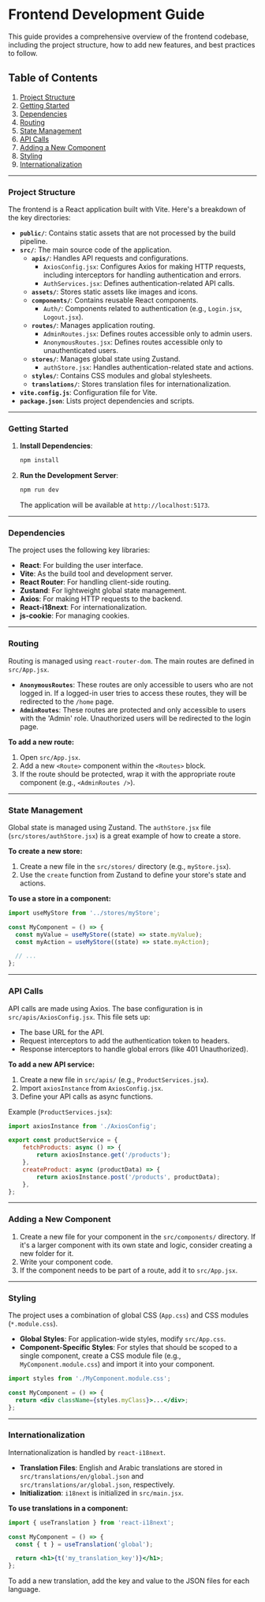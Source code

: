 # Frontend Development Guide

This guide provides a comprehensive overview of the frontend codebase, including the project structure, how to add new features, and best practices to follow.

## Table of Contents

1.  [Project Structure](#project-structure)
2.  [Getting Started](#getting-started)
3.  [Dependencies](#dependencies)
4.  [Routing](#routing)
5.  [State Management](#state-management)
6.  [API Calls](#api-calls)
7.  [Adding a New Component](#adding-a-new-component)
8.  [Styling](#styling)
9.  [Internationalization](#internationalization)

---

### Project Structure

The frontend is a React application built with Vite. Here's a breakdown of the key directories:

-   **`public/`**: Contains static assets that are not processed by the build pipeline.
-   **`src/`**: The main source code of the application.
    -   **`apis/`**: Handles API requests and configurations.
        -   `AxiosConfig.jsx`: Configures Axios for making HTTP requests, including interceptors for handling authentication and errors.
        -   `AuthServices.jsx`: Defines authentication-related API calls.
    -   **`assets/`**: Stores static assets like images and icons.
    -   **`components/`**: Contains reusable React components.
        -   `Auth/`: Components related to authentication (e.g., `Login.jsx`, `Logout.jsx`).
    -   **`routes/`**: Manages application routing.
        -   `AdminRoutes.jsx`: Defines routes accessible only to admin users.
        -   `AnonymousRoutes.jsx`: Defines routes accessible only to unauthenticated users.
    -   **`stores/`**: Manages global state using Zustand.
        -   `authStore.jsx`: Handles authentication-related state and actions.
    -   **`styles/`**: Contains CSS modules and global stylesheets.
    -   **`translations/`**: Stores translation files for internationalization.
-   **`vite.config.js`**: Configuration file for Vite.
-   **`package.json`**: Lists project dependencies and scripts.

---

### Getting Started

1.  **Install Dependencies**:
    ```bash
    npm install
    ```

2.  **Run the Development Server**:
    ```bash
    npm run dev
    ```

    The application will be available at `http://localhost:5173`.

---

### Dependencies

The project uses the following key libraries:

-   **React**: For building the user interface.
-   **Vite**: As the build tool and development server.
-   **React Router**: For handling client-side routing.
-   **Zustand**: For lightweight global state management.
-   **Axios**: For making HTTP requests to the backend.
-   **React-i18next**: For internationalization.
-   **js-cookie**: For managing cookies.

---

### Routing

Routing is managed using `react-router-dom`. The main routes are defined in `src/App.jsx`.

-   **`AnonymousRoutes`**: These routes are only accessible to users who are not logged in. If a logged-in user tries to access these routes, they will be redirected to the `/home` page.
-   **`AdminRoutes`**: These routes are protected and only accessible to users with the 'Admin' role. Unauthorized users will be redirected to the login page.

**To add a new route:**

1.  Open `src/App.jsx`.
2.  Add a new `<Route>` component within the `<Routes>` block.
3.  If the route should be protected, wrap it with the appropriate route component (e.g., `<AdminRoutes />`).

---

### State Management

Global state is managed using Zustand. The `authStore.jsx` file (`src/stores/authStore.jsx`) is a great example of how to create a store.

**To create a new store:**

1.  Create a new file in the `src/stores/` directory (e.g., `myStore.jsx`).
2.  Use the `create` function from Zustand to define your store's state and actions.

**To use a store in a component:**

```jsx
import useMyStore from '../stores/myStore';

const MyComponent = () => {
  const myValue = useMyStore((state) => state.myValue);
  const myAction = useMyStore((state) => state.myAction);

  // ...
};
```

---

### API Calls

API calls are made using Axios. The base configuration is in `src/apis/AxiosConfig.jsx`. This file sets up:

-   The base URL for the API.
-   Request interceptors to add the authentication token to headers.
-   Response interceptors to handle global errors (like 401 Unauthorized).

**To add a new API service:**

1.  Create a new file in `src/apis/` (e.g., `ProductServices.jsx`).
2.  Import `axiosInstance` from `AxiosConfig.jsx`.
3.  Define your API calls as async functions.

Example (`ProductServices.jsx`):

```jsx
import axiosInstance from './AxiosConfig';

export const productService = {
    fetchProducts: async () => {
        return axiosInstance.get('/products');
    },
    createProduct: async (productData) => {
        return axiosInstance.post('/products', productData);
    },
};
```

---

### Adding a New Component

1.  Create a new file for your component in the `src/components/` directory. If it's a larger component with its own state and logic, consider creating a new folder for it.
2.  Write your component code.
3.  If the component needs to be part of a route, add it to `src/App.jsx`.

---

### Styling

The project uses a combination of global CSS (`App.css`) and CSS modules (`*.module.css`).

-   **Global Styles**: For application-wide styles, modify `src/App.css`.
-   **Component-Specific Styles**: For styles that should be scoped to a single component, create a CSS module file (e.g., `MyComponent.module.css`) and import it into your component.

```jsx
import styles from './MyComponent.module.css';

const MyComponent = () => {
  return <div className={styles.myClass}>...</div>;
};
```

---

### Internationalization

Internationalization is handled by `react-i18next`.

-   **Translation Files**: English and Arabic translations are stored in `src/translations/en/global.json` and `src/translations/ar/global.json`, respectively.
-   **Initialization**: `i18next` is initialized in `src/main.jsx`.

**To use translations in a component:**

```jsx
import { useTranslation } from 'react-i18next';

const MyComponent = () => {
  const { t } = useTranslation('global');

  return <h1>{t('my_translation_key')}</h1>;
};
```

To add a new translation, add the key and value to the JSON files for each language.
